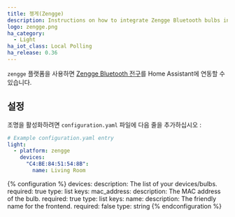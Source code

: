 ```yaml
---
title: 젱게(Zengge)
description: Instructions on how to integrate Zengge Bluetooth bulbs into Home Assistant.
logo: zengge.png
ha_category:
  - Light
ha_iot_class: Local Polling
ha_release: 0.36
---
```


`zengge` 플랫폼을 사용하면 [Zengge Bluetooth 전구](http://www.zengge.com/)를 Home Assistant에 연동할 수 있습니다.

## 설정

조명을 활성화하려면 `configuration.yaml` 파일에 다음 줄을 추가하십시오 :

```yaml
# Example configuration.yaml entry
light:
  - platform: zengge
    devices:
      "C4:BE:84:51:54:8B":
        name: Living Room
```

{% configuration %}
devices:
  description: The list of your devices/bulbs.
  required: true
  type: list
  keys:
    mac_address:
      description: The MAC address of the bulb.
      required: true
      type: list
      keys:
        name:
          description: The friendly name for the frontend.
          required: false
          type: string
{% endconfiguration %}
